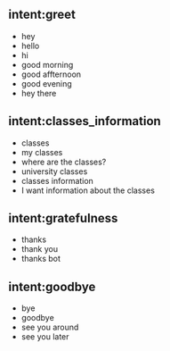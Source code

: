 ## intent:greet
- hey
- hello
- hi
- good morning
- good affternoon
- good evening
- hey there

## intent:classes_information
- classes
- my classes
- where are the classes?
- university classes
- classes information
- I want information about the classes

## intent:gratefulness
- thanks
- thank you
- thanks bot

## intent:goodbye
- bye
- goodbye
- see you around
- see you later